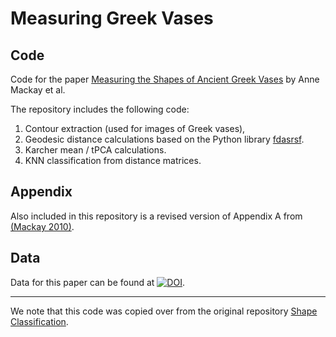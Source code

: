 # Measuring Greek Vases

## Code

Code for the paper [Measuring the Shapes of Ancient Greek Vases](https://papers.ssrn.com/sol3/papers.cfm?abstract_id=4012965) by Anne Mackay et al.

The repository includes the following code:
1. Contour extraction (used for images of Greek vases),
1. Geodesic distance calculations based on the Python library [fdasrsf](https://fdasrsf-python.readthedocs.io/en/latest/index.html).
1. Karcher mean / tPCA calculations.
1. KNN classification from distance matrices.

## Appendix

Also included in this repository is a revised version of Appendix A from [(Mackay 2010)](https://www.worldcat.org/title/tradition-and-originality-a-study-of-exekias/oclc/845767885).

## Data

Data for this paper can be found at [![DOI](https://zenodo.org/badge/DOI/10.5281/zenodo.6808442.svg)](https://doi.org/10.5281/zenodo.6808442).

---

We note that this code was copied over from the original repository [Shape Classification](https://github.com/LittleAri/shapeClassification).

